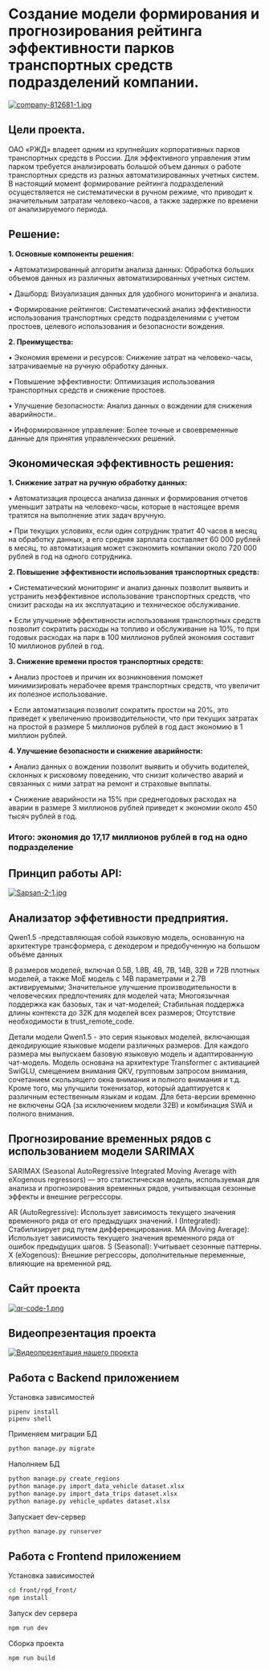 # Создание модели формирования и прогнозирования рейтинга эффективности парков транспортных средств подразделений компании.

[![company-812681-1.jpg](https://i.postimg.cc/ZKq6vwX2/company-812681-1.jpg)](https://postimg.cc/rzvDvNVN)

<h2 align="left">Цели проекта.</h2>
<p align="left">ОАО «РЖД» владеет одним из крупнейших корпоративных парков транспортных средств в России. Для эффективного управления этим парком требуется анализировать большой объем данных о работе транспортных средств из разных автоматизированных учетных систем. В настоящий момент формирование рейтинга подразделений осуществляется не систематически в ручном режиме, что приводит к значительным затратам человеко-часов, а также задержке по времени от анализируемого периода. <p>

<h2 align="left">Решение: </h2>
<b>1. Основные компоненты решения:</b>
<p>• Автоматизированный алгоритм анализа данных: Обработка больших объемов данных из различных автоматизированных учетных систем.</p>
<p>• Дашборд: Визуализация данных для удобного мониторинга и анализа.</p>
<p>• Формирование рейтингов: Систематический анализ эффективности использования транспортных средств подразделениями с учетом простоев, целевого использования и безопасности вождения.</p>

<b>2. Преимущества:</b>
<p>• Экономия времени и ресурсов: Снижение затрат на человеко-часы, затрачиваемые на ручную обработку данных.</p>
<p>• Повышение эффективности: Оптимизация использования транспортных средств и снижение простоев.</p>
<p>• Улучшение безопасности: Анализ данных о вождении для снижения аварийности..</p>
<p>• Информированное управление: Более точные и своевременные данные для принятия управленческих решений.</p>

<h2 align="left">Экономическая эффективность решения: </h2>

<b>1. Снижение затрат на ручную обработку данных:</b>
<p>• Автоматизация процесса анализа данных и формирования отчетов уменьшит затраты на человеко-часы, которые в настоящее время тратятся на выполнение этих задач вручную.</p>
<p>• При текущих условиях, если один сотрудник тратит 40 часов в месяц на обработку данных, а его средняя зарплата составляет 60 000 рублей в месяц, то автоматизация может сэкономить компании около 720 000 рублей в год на одного сотрудника.</p>

<b>2. Повышение эффективности использования транспортных средств:</b>
<p>• Систематический мониторинг и анализ данных позволит выявить и устранить неэффективное использование транспортных средств, что снизит расходы на их эксплуатацию и техническое обслуживание.</p>
<p>• Если улучшение эффективности использования транспортных средств позволит сократить расходы на топливо и обслуживание на 10%, то при годовых расходах на парк в 100 миллионов рублей экономия составит 10 миллионов рублей в год.</p>

<b>3. Снижение времени простоя транспортных средств:</b>
<p>• Анализ простоев и причин их возникновения поможет минимизировать нерабочее время транспортных средств, что увеличит их полезное использование.</p>
<p>• Если автоматизация позволит сократить простои на 20%, это приведет к увеличению производительности, что при текущих затратах на простой в размере 5 миллионов рублей в год даст экономию в 1 миллион рублей.</p>

<b>4. Улучшение безопасности и снижение аварийности:</b>
<p>• Анализ данных о вождении позволит выявить и обучить водителей, склонных к рисковому поведению, что снизит количество аварий и связанных с ними затрат на ремонт и страховые выплаты.</p>
<p>• Снижение аварийности на 15% при среднегодовых расходах на аварии в размере 3 миллионов рублей приведет к экономии около 450 тысяч рублей в год.</p>

<h3> Итого: экономия до 17,17 миллионов рублей в год на одно подразделение</h3>

<h2 align="left">Принцип работы API: </h2>

[![Sapsan-2-1.jpg](https://i.postimg.cc/C525qsqp/Sapsan-2-1.jpg)](https://postimg.cc/GTkb0YKX)

<h2 align="left">Анализатор эффетивности предприятия.</h2>

<p>Qwen1.5 -представляющая собой языковую модель, основанную на архитектуре трансформера, с декодером и предобученную на большом объёме данных

8 размеров моделей, включая 0.5B, 1.8B, 4B, 7B, 14B, 32B и 72B плотных моделей, а также MoE модель с 14B параметрами и 2.7B активируемыми;
Значительное улучшение производительности в человеческих предпочтениях для моделей чата;
Многоязычная поддержка как базовых, так и чат-моделей;
Стабильная поддержка длины контекста до 32K для моделей всех размеров;
Отсутствие необходимости в trust_remote_code.

Детали модели
Qwen1.5 - это серия языковых моделей, включающая декодирующие языковые модели различных размеров. Для каждого размера мы выпускаем базовую языковую модель и адаптированную чат-модель. Модель основана на архитектуре Transformer с активацией SwiGLU, смещением внимания QKV, групповым запросом внимания, сочетанием скользящего окна внимания и полного внимания и т.д. Кроме того, мы улучшили токенизатор, который адаптируется к различным естественным языкам и кодам. Для бета-версии временно не включены GQA (за исключением модели 32B) и комбинация SWA и полного внимания.</p>

<h2 align="left">Прогнозирование временных рядов с использованием модели SARIMAX</h2>

<p>SARIMAX (Seasonal AutoRegressive Integrated Moving Average with eXogenous regressors) — это статистическая модель, используемая для анализа и прогнозирования временных рядов, учитывающая сезонные эффекты и внешние регрессоры.

AR (AutoRegressive): Использует зависимость текущего значения временного ряда от его предыдущих значений.
I (Integrated): Стабилизирует ряд путем дифференцирования.
MA (Moving Average): Использует зависимость текущего значения временного ряда от ошибок предыдущих шагов.
S (Seasonal): Учитывает сезонные паттерны.
X (eXogenous): Внешние регрессоры, дополнительные переменные, влияющие на временной ряд.</p>

<h2 align="left">Сайт проекта</h2>

[![qr-code-1.png](https://i.postimg.cc/RZrQrSJL/qr-code-1.png)](https://postimg.cc/HV27XC2r)

<h2 align="left">Видеопрезентация проекта</h2>

[![Видеопрезентация нашего проекта](https://i.postimg.cc/SQ8Fdrn7/2024-06-02-05-55-28.png)](https://drive.google.com/file/d/1I9I_QA6rVmppv5XHvSp4kd-eZpXOhqje/view)
## Работа с Backend приложением

Установка зависимостей
```shell script
pipenv install
pipenv shell
```

Применяем миграции БД
```sh
python manage.py migrate
```

Наполняем БД
```sh
python manage.py create_regions
python manage.py import_data_vehicle dataset.xlsx
python manage.py import_data_trips dataset.xlsx
python manage.py vehicle_updates dataset.xlsx
```

Запускает dev-сервер
```sh
python manage.py runserver
```


## Работа с Frontend приложением

Установка зависимостей
```sh
cd front/rgd_front/
npm install
```

Запуск dev сервера
```sh
npm run dev
```

Сборка проекта
```sh
npm run build
```
